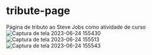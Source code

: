 # tribute-page
Página de tributo ao Steve Jobs como atividade de curso
![Captura de tela 2023-06-24 155430](https://github.com/PatrickAOliveira/tribute-page/assets/49007074/262c5cde-4040-4c55-9200-532a5efe23c0)
![Captura de tela 2023-06-24 155513](https://github.com/PatrickAOliveira/tribute-page/assets/49007074/650a35ae-7673-4a6a-a109-ee7810a7e0bf)
![Captura de tela 2023-06-24 155543](https://github.com/PatrickAOliveira/tribute-page/assets/49007074/88050175-c470-4ab1-909d-5347e32e71c2)
